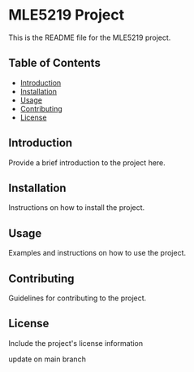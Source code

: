 # MLE5219 Project

This is the README file for the MLE5219 project.

## Table of Contents
- [Introduction](#introduction)
- [Installation](#installation)
- [Usage](#usage)
- [Contributing](#contributing)
- [License](#license)

## Introduction
Provide a brief introduction to the project here.

## Installation
Instructions on how to install the project.

## Usage
Examples and instructions on how to use the project.

## Contributing
Guidelines for contributing to the project.

## License
Include the project's license information 

update on main branch